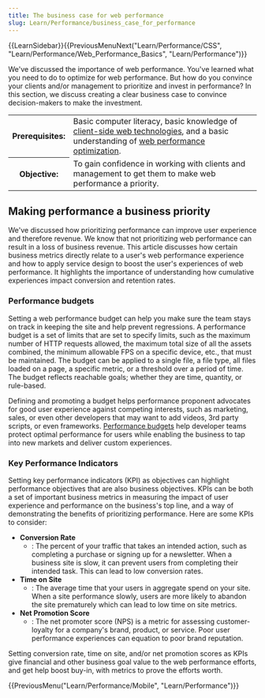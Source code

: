 ```yaml
---
title: The business case for web performance
slug: Learn/Performance/business_case_for_performance
---
```


{{LearnSidebar}}{{PreviousMenuNext("Learn/Performance/CSS", "Learn/Performance/Web_Performance_Basics", "Learn/Performance")}}

We've discussed the importance of web performance. You've learned what you need to do to optimize for web performance. But how do you convince your clients and/or management to prioritize and invest in performance? In this section, we discuss creating a clear business case to convince decision-makers to make the investment.

<table>
  <tbody>
    <tr>
      <th scope="row">Prerequisites:</th>
      <td>
        Basic computer literacy, basic knowledge of
        <a href="/en-US/docs/Learn/Getting_started_with_the_web"
          >client-side web technologies</a
        >, and a basic understanding of
        <a href="/en-US/docs/Web/Performance">web performance optimization</a>.
      </td>
    </tr>
    <tr>
      <th scope="row">Objective:</th>
      <td>
        To gain confidence in working with clients and management to get them to
        make web performance a priority.
      </td>
    </tr>
  </tbody>
</table>

## Making performance a business priority

We've discussed how prioritizing performance can improve user experience and therefore revenue. We know that not prioritizing web performance can result in a loss of business revenue. This article discusses how certain business metrics directly relate to a user's web performance experience and how to apply service design to boost the user's experiences of web performance. It highlights the importance of understanding how cumulative experiences impact conversion and retention rates.

### Performance budgets

Setting a web performance budget can help you make sure the team stays on track in keeping the site and help prevent regressions. A performance budget is a set of limits that are set to specify limits, such as the maximum number of HTTP requests allowed, the maximum total size of all the assets combined, the minimum allowable FPS on a specific device, etc., that must be maintained. The budget can be applied to a single file, a file type, all files loaded on a page, a specific metric, or a threshold over a period of time. The budget reflects reachable goals; whether they are time, quantity, or rule-based.

Defining and promoting a budget helps performance proponent advocates for good user experience against competing interests, such as marketing, sales, or even other developers that may want to add videos, 3rd party scripts, or even frameworks. [Performance budgets](/en-US/docs/Web/Performance/Performance_budgets) help developer teams protect optimal performance for users while enabling the business to tap into new markets and deliver custom experiences.

### Key Performance Indicators

Setting key performance indicators (KPI) as objectives can highlight performance objectives that are also business objectives. KPIs can be both a set of important business metrics in measuring the impact of user experience and performance on the business's top line, and a way of demonstrating the benefits of prioritizing performance. Here are some KPIs to consider:

- **Conversion Rate**
  - : The percent of your traffic that takes an intended action, such as completing a purchase or signing up for a newsletter. When a business site is slow, it can prevent users from completing their intended task. This can lead to low conversion rates.
- **Time on Site**
  - : The average time that your users in aggregate spend on your site. When a site performance slowly, users are more likely to abandon the site prematurely which can lead to low time on site metrics.
- **Net Promotion Score**
  - : The net promoter score (NPS) is a metric for assessing customer-loyalty for a company's brand, product, or service. Poor user performance experiences can equation to poor brand reputation.

Setting conversion rate, time on site, and/or net promotion scores as KPIs give financial and other business goal value to the web performance efforts, and get help boost buy-in, with metrics to prove the efforts worth.

{{PreviousMenu("Learn/Performance/Mobile", "Learn/Performance")}}
